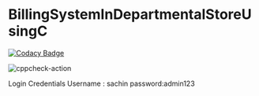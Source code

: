 # BillingSystemInDepartmentalStoreUsingC

[![Codacy Badge](https://api.codacy.com/project/badge/Grade/07304cdd648b4e9795c3d24a677a5294)](https://app.codacy.com/gh/stepin105309/BillingSystemInDepartmentalStoreUsingC?utm_source=github.com&utm_medium=referral&utm_content=stepin105309/BillingSystemInDepartmentalStoreUsingC&utm_campaign=Badge_Grade)

![cppcheck-action](https://github.com/stepin105309/BillingSystemInDepartmentalStoreUsingC/workflows/cppcheck-action/badge.svg)

Login Credentials
Username : sachin password:admin123

